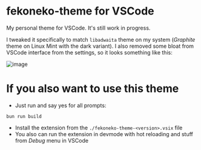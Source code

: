 # fekoneko-theme for VSCode

My personal theme for VSCode. It's still work in progress.

I tweaked it specifically to match `libadwaita` theme on my system (_Graphite_ theme on Linux Mint with the dark variant). I also removed some bloat from VSCode interface from the settings, so it looks something like this:

![image](https://github.com/user-attachments/assets/04520d0e-5107-408e-8df3-9da7c52be98f)

# If you also want to use this theme

- Just run and say yes for all prompts:
```shell
bun run build
```
- Install the extension from the `./fekoneko-theme-<version>.vsix` file
- You also can run the extension in devmode with hot reloading and stuff from _Debug_ menu in VSCode
